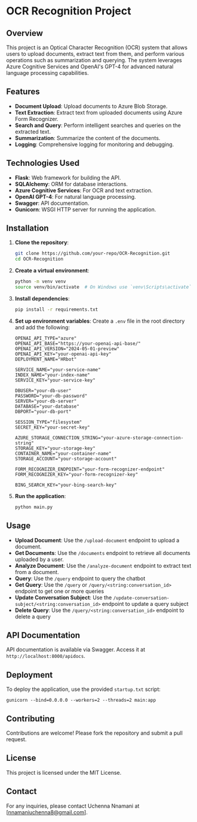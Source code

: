 # OCR Recognition Project

## Overview
This project is an Optical Character Recognition (OCR) system that allows users to upload documents, extract text from them, and perform various operations such as summarization and querying. The system leverages Azure Cognitive Services and OpenAI's GPT-4 for advanced natural language processing capabilities.

## Features
- **Document Upload**: Upload documents to Azure Blob Storage.
- **Text Extraction**: Extract text from uploaded documents using Azure Form Recognizer.
- **Search and Query**: Perform intelligent searches and queries on the extracted text.
- **Summarization**: Summarize the content of the documents.
- **Logging**: Comprehensive logging for monitoring and debugging.

## Technologies Used
- **Flask**: Web framework for building the API.
- **SQLAlchemy**: ORM for database interactions.
- **Azure Cognitive Services**: For OCR and text extraction.
- **OpenAI GPT-4**: For natural language processing.
- **Swagger**: API documentation.
- **Gunicorn**: WSGI HTTP server for running the application.

## Installation

1. **Clone the repository**:
    ```bash
    git clone https://github.com/your-repo/OCR-Recognition.git
    cd OCR-Recognition
    ```

2. **Create a virtual environment**:
    ```bash
    python -m venv venv
    source venv/bin/activate  # On Windows use `venv\Scripts\activate`
    ```

3. **Install dependencies**:
    ```bash
    pip install -r requirements.txt
    ```

4. **Set up environment variables**:
    Create a `.env` file in the root directory and add the following:
    ```properties
    OPENAI_API_TYPE="azure"
    OPENAI_API_BASE="https://your-openai-api-base/"
    OPENAI_API_VERSION="2024-05-01-preview"
    OPENAI_API_KEY="your-openai-api-key"
    DEPLOYMENT_NAME="HRbot"

    SERVICE_NAME="your-service-name"
    INDEX_NAME="your-index-name"
    SERVICE_KEY="your-service-key"

    DBUSER="your-db-user"
    PASSWORD="your-db-password"
    SERVER="your-db-server"
    DATABASE="your-database"
    DBPORT="your-db-port"

    SESSION_TYPE="filesystem"
    SECRET_KEY="your-secret-key"

    AZURE_STORAGE_CONNECTION_STRING="your-azure-storage-connection-string"
    STORAGE_KEY="your-storage-key"
    CONTAINER_NAME="your-container-name"
    STORAGE_ACCOUNT="your-storage-account"

    FORM_RECOGNIZER_ENDPOINT="your-form-recognizer-endpoint"
    FORM_RECOGNIZER_KEY="your-form-recognizer-key"

    BING_SEARCH_KEY="your-bing-search-key"
    ```

5. **Run the application**:
    ```bash
    python main.py
    ```

## Usage
- **Upload Document**: Use the `/upload-document` endpoint to upload a document.
- **Get Documents**: Use the `/documents` endpoint to retrieve all documents uploaded by a user.
- **Analyze Document**: Use the `/analyze-document` endpoint to extract text from a document.
- **Query**: Use the `/query` endpoint to query the chatbot
- **Get Query**: Use the `/query` or `/query/<string:conversation_id>` endpoint to get one or more queries
- **Update Conversation Subject**: Use the `/update-conversation-subject/<string:conversation_id>` endpoint to update a query subject
- **Delete Query**: Use the `/query/<string:conversation_id>` endpoint to delete a query

## API Documentation
API documentation is available via Swagger. Access it at `http://localhost:8000/apidocs`.

## Deployment
To deploy the application, use the provided `startup.txt` script:
```plaintext
gunicorn --bind=0.0.0.0 --workers=2 --threads=2 main:app
```

## Contributing
Contributions are welcome! Please fork the repository and submit a pull request.

## License
This project is licensed under the MIT License.

## Contact
For any inquiries, please contact Uchenna Nnamani at [nnamaniuchenna8@gmail.com].

